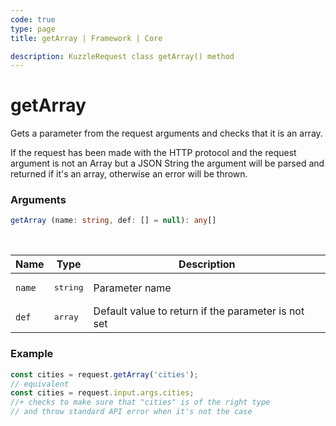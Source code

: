 ```yaml
---
code: true
type: page
title: getArray | Framework | Core

description: KuzzleRequest class getArray() method
---
```


# getArray

<SinceBadge version="2.11.0" />

Gets a parameter from the request arguments and checks that it is an array.

<SinceBadge version="2.18.1" />

If the request has been made with the HTTP protocol and the request argument is not an Array but a JSON String
the argument will be parsed and returned if it's an array, otherwise an error will be thrown.

### Arguments

```ts
getArray (name: string, def: [] = null): any[]
```

</br>

| Name   | Type              | Description    |
|--------|-------------------|----------------|
| `name` | <pre>string</pre> | Parameter name |
| `def` | <pre>array</pre> | Default value to return if the parameter is not set |


### Example

```ts
const cities = request.getArray('cities');
// equivalent
const cities = request.input.args.cities;
//+ checks to make sure that "cities" is of the right type
// and throw standard API error when it's not the case
```
